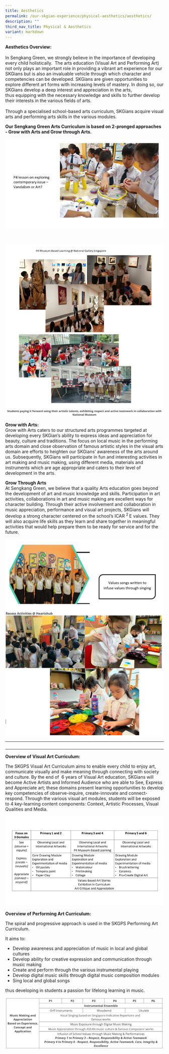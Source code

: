 ```yaml
---
title: Aesthetics
permalink: /our-skgian-experience/physical-aesthetics/aesthetics/
description: ""
third_nav_title: Physical & Aesthetics
variant: markdown
---
```

<p><strong>Aesthetics Overview:</strong><strong><br> </strong><br> In Sengkang Green, we strongly believe in the importance of developing every child holistically.&nbsp; The arts education (Visual Art and Performing Art) not only plays an important role in providing a vibrant art experience for our SKGians but is also an invaluable vehicle through which character and competencies can be developed.&nbsp;SKGians are given opportunities to explore different art forms with increasing levels of mastery. In doing so, our SKGians develop a deep interest and appreciation in the arts, thus&nbsp;equipping with the necessary knowledge and skills to further develop their interests in the various fields of arts.&nbsp;<br> <br> Through a specialised school-based arts curriculum, SKGians acquire visual arts and performing arts skills in the various modules.</p>
<p><strong>Our Sengkang Green Arts Curriculum is based on 2-pronged approaches - Grow with Arts and Grow through Arts.</strong></p>
<img alt="" src="/images/aes1.png">
<p>&nbsp;</p>
<img alt="" src="/images/aes2.png">
<br>
<img alt="" src="/images/aes003.PNG">
<p><strong>Grow with Arts:</strong><br>Grow with Arts caters to our structured arts programmes targeted at developing every SKGian’s ability to express ideas and appreciation for beauty, culture and traditions. The focus on local music in the performing arts domain and close observation of famous artistic styles in the visual arts domain are efforts to heighten our SKGians’ awareness of the arts around us. Subsequently, SKGians will participate in fun and interesting activities in art making and music making, using different media, materials and instruments which are age appropriate and caters to their level of development in the arts.</p>

<p><strong>Grow Through Arts</strong><br>At Sengkang Green, we believe that a quality Arts education goes beyond the development of art and music knowledge and skills. Participation in art activities, collaborations in art and music making are excellent ways for character building. Through their active involvement and collaboration in music appreciation, performance and visual art projects, SKGians will develop a strong character centered on the school’s ICAR&nbsp;<sup>2&nbsp;</sup>E values. They will also acquire life skills as they learn and share together in meaningful activities that would help prepare them to be ready for service and for the future.</p>
<img alt="" src="/images/aes7.png">
<br>
<img alt="" src="/images/aes005.PNG">
<table width="723">
<tbody>
<tr>
<td width="350">&nbsp;</td>
<td width="372">&nbsp;</td>
</tr>
</tbody>
</table>

<p><strong>Overview of Visual Art Curriculum:</strong></p>
<p>The SKGPS Visual Art Curriculum aims to enable every child to enjoy art, communicate visually and make meaning through connecting with society and culture. By the end of&nbsp; 6 years of Visual Art education, SKGians will become Active Artists and Informed Audience who are able to See, Express and Appreciate art; these domains present learning opportunities to develop key competencies of observe-inquire, create-innovate and connect-respond. Through the various visual art modules, students will be exposed to 4 key-learning content components: Context, Artistic Processes, Visual Qualities and Media.</p>
<img alt="" src="/images/aes8.png">

<p><strong>Overview of Performing Art Curriculum:</strong></p>
<p>The spiral and progressive approach is used in the&nbsp;SKGPS Performing Art Curriculum.</p>
<p>It aims to:</p>
<ul>
<li>Develop awareness and appreciation of music in local and global cultures</li>
<li>Develop ability for creative expression and communication through music making</li>
<li>Create and perform through the various instrumental playing</li>
<li>Develop digital music skills through digital music composition modules</li>
<li>Sing local and global songs</li>
</ul>
<p>thus developing in students a passion for lifelong learning in music.</p>

<img alt="" src="/images/aes006a.PNG">